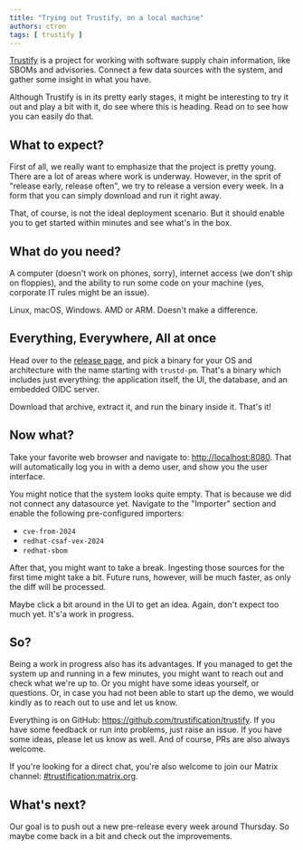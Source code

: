 ```yaml
---
title: "Trying out Trustify, on a local machine"
authors: ctron
tags: [ trustify ]
---
```


[Trustify](https://github.com/trustification/trustify) is a project for working with software supply chain information,
like SBOMs and advisories. Connect a few data sources with the system, and gather some insight in what you have.

Although Trustify is in its pretty early stages, it might be interesting to try it out and play a bit with it, do see
where this is heading. Read on to see how you can easily do that.

<!--truncate-->

## What to expect?

First of all, we really want to emphasize that the project is pretty young. There are a lot of areas where work is
underway. However, in the sprit of "release early, release often", we try to release a version every week. In a
form that you can simply download and run it right away.

That, of course, is not the ideal deployment scenario. But it should enable you to get started within minutes and
see what's in the box.

## What do you need?

A computer (doesn't work on phones, sorry), internet access (we don't ship on floppies), and the ability to run some
code on your machine (yes, corporate IT rules might be an issue).

Linux, macOS, Windows. AMD or ARM. Doesn't make a difference.

## Everything, Everywhere, All at once

Head over to the [release page](https://github.com/trustification/trustify/releases), and pick a binary for your OS and
architecture with the name starting with `trustd-pm`. That's a binary which includes just everything: the application
itself, the UI, the database, and an embedded OIDC server.

Download that archive, extract it, and run the binary inside it. That's it!

## Now what?

Take your favorite web browser and navigate to: [http://localhost:8080](http://localhost:8080). That will automatically
log you in with a demo user, and show you the user interface.

You might notice that the system looks quite empty. That is because we did not connect any datasource yet. Navigate
to the "Importer" section and enable the following pre-configured importers:

* `cve-from-2024`
* `redhat-csaf-vex-2024`
* `redhat-sbom`

After that, you might want to take a break. Ingesting those sources for the first time might take a bit. Future runs,
however, will be much faster, as only the diff will be processed.

Maybe click a bit around in the UI to get an idea. Again, don't expect too much yet. It's'a work in progress.

## So?

Being a work in progress also has its advantages. If you managed to get the system up and running in a few minutes,
you might want to reach out and check what we're up to. Or you might have some ideas yourself, or questions. Or, in
case you had not been able to start up the demo, we would kindly as to reach out to use and let us know.

Everything is on GitHub: <https://github.com/trustification/trustify>. If you have some feedback or run into problems,
just raise an issue. If you have some ideas, please let us know as well. And of course, PRs are also always welcome.

If you're looking for a direct chat, you're also welcome to join our Matrix channel: [#trustification:matrix.org](https://matrix.to/#/#trustification:matrix.org). 

## What's next?

Our goal is to push out a new pre-release every week around Thursday. So maybe come back in a bit and check out the 
improvements.
